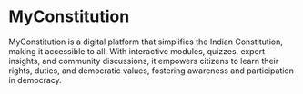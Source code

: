 # MyConstitution
MyConstitution is a digital platform that simplifies the Indian Constitution, making it accessible to all. With interactive modules, quizzes, expert insights, and community discussions, it empowers citizens to learn their rights, duties, and democratic values, fostering awareness and participation in democracy.
